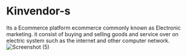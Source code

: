 # Kinvendor-s
Its a Ecommerce platform ecommerce  commonly known as Electronic marketing. it consist of buying and selling goods and service over on electric system such as the internet and other computer network.
![Screenshot (5)](https://user-images.githubusercontent.com/79132459/230172939-2a5069b7-4c5f-4a52-84fd-4127d0dd458d.png)
